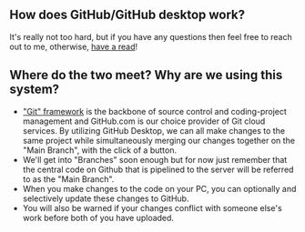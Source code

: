 ## How does GitHub/GitHub desktop work?
It's really not too hard, but if you have any questions then feel free to reach out to me,
otherwise, [have a read](https://docs.github.com/en/desktop/installing-and-configuring-github-desktop/overview/getting-started-with-github-desktop)!

## Where do the two meet? Why are we using this system?

* ["Git" framework](https://en.wikipedia.org/wiki/Git) is the backbone of source control and coding-project management and GitHub.com is our choice provider of Git cloud services. 
By utilizing GitHub Desktop, we can all make changes to the same project while simultaneously merging our changes together on the "Main Branch", with the click of a button.
* We'll get into "Branches" soon enough but for now just remember that the central code on Github that is pipelined to the server will be referred to as the "Main Branch".  
* When you make changes to the code on your PC, you can optionally and selectively update these changes to GitHub.
* You will also be warned if your changes conflict with someone else's work before both of you have uploaded.
